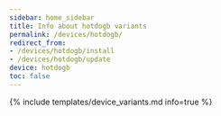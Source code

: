 ```yaml
---
sidebar: home_sidebar
title: Info about hotdogb variants
permalink: /devices/hotdogb/
redirect_from:
- /devices/hotdogb/install
- /devices/hotdogb/update
device: hotdogb
toc: false
---
```

{% include templates/device_variants.md info=true %}
